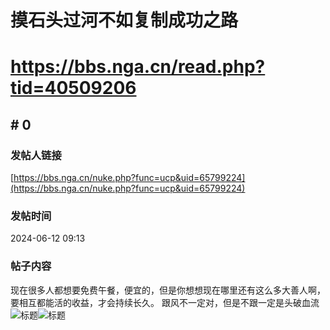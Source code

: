 # 摸石头过河不如复制成功之路
# https://bbs.nga.cn/read.php?tid=40509206

## \# 0
### 发帖人链接
[https://bbs.nga.cn/nuke.php?func=ucp&uid=65799224](https://bbs.nga.cn/nuke.php?func=ucp&uid=65799224)
### 发帖时间
2024-06-12 09:13
### 帖子内容
现在很多人都想要免费午餐，便宜的，但是你想想现在哪里还有这么多大善人啊，要相互都能活的收益，才会持续长久。
跟风不一定对，但是不跟一定是头破血流![标题](https://img.nga.178.com/attachments/mon_202406/12/bwQk88-hzqfK21T1kSg0-sg.jpg)![标题](https://img.nga.178.com/attachments/mon_202406/12/bwQk88-5pdnK2iT3cSsg-g0.jpg)
